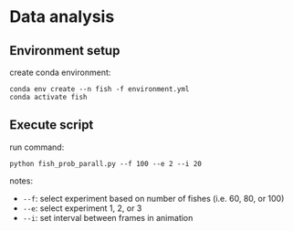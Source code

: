 # Data analysis

## Environment setup
create conda environment:
```{r}
conda env create --n fish -f environment.yml 
conda activate fish
```

## Execute script
run command:
```{r}
python fish_prob_parall.py --f 100 --e 2 --i 20
```
notes:
* `--f`: select experiment based on number of fishes (i.e. 60, 80, or 100)
* `--e`: select experiment 1, 2, or 3
* `--i`: set interval between frames in animation




